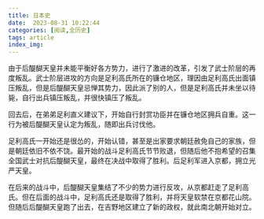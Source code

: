 ```yaml
---
title: 日本史
date:  2023-08-31 10:22:44
categories: [阅读,全历史]
tags: article
index_img: 
---
```

由于后醍醐天皇并未能平衡好各方势力，进行了激进的改革，引发了武士阶层的再度叛乱。武士阶层进攻的方向是足利高氏所在的镰仓地区，理因由足利高氏出面镇压叛乱，但是后醍醐天皇忌惮其势力，因此派了别的人，但是足利高氏并未坐以待毙，自行出兵镇压叛乱，并很快镇压了叛乱。

回去后，在弟弟足利直义建议下，开始自行封赏功臣并在镰仓地区拥兵自重。这一行为被后醍醐天皇认定为叛乱，随即出兵讨伐他。

足利高氏一开始还是很怂的，开始认错，甚至是出家要求朝廷赦免自己的家族，但是朝廷依旧不依不饶。最开始的战斗足利高氏节节败退，但随后他不抱希望的召集全国武士对抗后醍醐天皇，最终在决战中取得了胜利。后足利军进入京都，拥立光严天皇。

在后来的战斗中，后醍醐天皇集结了不少的势力进行反攻，从京都赶走了足利高氏。但在后面的战斗中，足利高氏还是取得了胜利，并将天皇软禁在京都花山院。但随后后醍醐天皇跑了出去，在吉野地区建立了新的政权，就此南北朝开始对立。